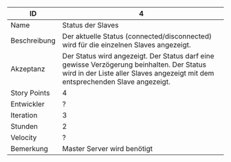 | ID         |4|
|------------|-|
|Name        |Status der Slaves|
|Beschreibung|Der aktuelle Status (connected/disconnected) wird für die einzelnen Slaves angezeigt.|
|Akzeptanz   |Der Status wird angezeigt. Der Status darf eine gewisse Verzögerung beinhalten. Der Status wird in der Liste aller Slaves angezeigt mit dem entsprechenden Slave angezeigt.|
|Story Points|4|
|Entwickler  |?|
|Iteration   |3|
|Stunden     |2|
|Velocity    |?|
|Bemerkung   |Master Server wird benötigt|
